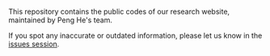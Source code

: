 This repository contains the public codes of our research website, maintained by Peng He's team.

If you spot any inaccurate or outdated information, please let us know in the [issues session](https://github.com/Peng-He-Lab/Peng-He-Lab.github.io/issues).

